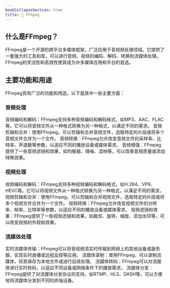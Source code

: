```yaml
---
bookCollapseSection: true
title: 📔 FFmpeg
---
```


## 什么是FFmpeg？
FFmpeg是一个开源的跨平台多媒体框架，广泛应用于音视频处理领域。它提供了一套强大的工具和库，可以进行音频、视频的编码、解码、转换和流媒体处理。FFmpeg的灵活性和高效性使其成为许多媒体应用和平台的首选。

## 主要功能和用途
FFmpeg具有广泛的功能和用途，以下是其中一些主要方面：

### 音频处理
音频编码和解码：FFmpeg支持多种音频编码和解码格式，如MP3、AAC、FLAC等。它可以将音频文件从一种格式转换为另一种格式，以满足不同的需求。
音频剪辑和合并：使用FFmpeg，可以剪辑和合并音频文件，选取特定的片段或将多个音频文件合并为一个文件。
音频转换：FFmpeg允许改变音频文件的采样率、比特率、声道数等参数，以适应不同的播放设备或媒体需求。
音频增强：FFmpeg提供了一些音频滤镜和效果，如均衡器、降噪、混响等，可以改善音频质量或添加特殊效果。

### 视频处理
视频编码和解码：FFmpeg支持多种视频编码和解码格式，如H.264、VP9、HEVC等。它可以将视频文件从一种格式转换为另一种格式，以满足不同的需求。
视频剪辑和合并：使用FFmpeg，可以剪辑和合并视频文件，选取特定的片段或将多个视频文件合并为一个文件。
视频转换：FFmpeg允许改变视频文件的分辨率、帧率、比特率等参数，以适应不同的播放设备或媒体需求。
视频滤镜和效果：FFmpeg提供了一些视频滤镜和效果，如裁剪、旋转、缩放、添加水印等，可以改变视频的外观和效果。

### 流媒体处理
实时流媒体传输：FFmpeg可以将音视频流实时传输到网络上的其他设备或服务器，实现实时直播或远程监控等应用。
流媒体录制：使用FFmpeg，可以录制流媒体，将其保存为本地文件或进行后续处理。
流媒体转码：FFmpeg可以对流媒体进行实时转码，以适应不同设备或网络条件下的播放需求。
流媒体分发：FFmpeg提供了对流媒体分发协议的支持，如RTMP、HLS、DASH等，可以方便地将流媒体分发到不同的终端设备。